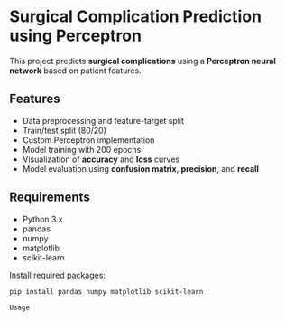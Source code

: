 # Surgical Complication Prediction using Perceptron

This project predicts **surgical complications** using a **Perceptron neural network** based on patient features.

## Features
- Data preprocessing and feature-target split
- Train/test split (80/20)
- Custom Perceptron implementation
- Model training with 200 epochs
- Visualization of **accuracy** and **loss** curves
- Model evaluation using **confusion matrix**, **precision**, and **recall**

## Requirements
- Python 3.x
- pandas
- numpy
- matplotlib
- scikit-learn

Install required packages:
```bash
pip install pandas numpy matplotlib scikit-learn

Usage

